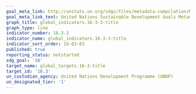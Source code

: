 ```yaml
---
goal_meta_link: http://unstats.un.org/sdgs/files/metadata-compilation/Metadata-Goal-16.pdf
goal_meta_link_text: United Nations Sustainable Development Goals Metadata (pdf 782kB)
graph_title: global_indicators.16-3-3-title
graph_type: line
indicator_number: 16.3.3
indicator_name: global_indicators.16-3-3-title
indicator_sort_order: 16-03-03
published: true
reporting_status: notstarted
sdg_goal: '16'
target_name: global_targets.16-3-title
target_id: '16.3'
un_custodian_agency: United Nations Development Programme (UNDP)
un_designated_tier: '1'
---
```

